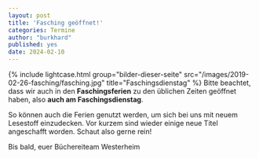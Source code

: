 ```yaml
---
layout: post
title: 'Fasching geöffnet!'
categories: Termine
author: "burkhard"
published: yes
date: 2024-02-10
---
```


{% include lightcase.html group="bilder-dieser-seite"
      src="/images/2019-02-26-fasching/fasching.jpg" 
      title="Faschingsdienstag" %}
Bitte beachtet, dass wir auch in den **Faschingsferien** zu
den üblichen Zeiten geöffnet haben, also **auch am Faschingsdienstag**.

So können auch die Ferien genutzt werden, um sich bei uns mit neuem Lesestoff
einzudecken. Vor kurzem sind wieder einige neue Titel angeschafft worden.
Schaut also gerne rein!

Bis bald, euer Büchereiteam Westerheim
